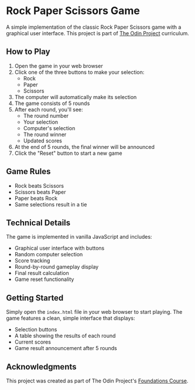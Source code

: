 # Rock Paper Scissors Game

A simple implementation of the classic Rock Paper Scissors game with a graphical user interface. This project is part of [The Odin Project](https://www.theodinproject.com) curriculum.

## How to Play

1. Open the game in your web browser
2. Click one of the three buttons to make your selection:
   - Rock
   - Paper
   - Scissors
3. The computer will automatically make its selection
4. The game consists of 5 rounds
5. After each round, you'll see:
   - The round number
   - Your selection
   - Computer's selection
   - The round winner
   - Updated scores
6. At the end of 5 rounds, the final winner will be announced
7. Click the "Reset" button to start a new game

## Game Rules

- Rock beats Scissors
- Scissors beats Paper
- Paper beats Rock
- Same selections result in a tie

## Technical Details

The game is implemented in vanilla JavaScript and includes:

- Graphical user interface with buttons
- Random computer selection
- Score tracking
- Round-by-round gameplay display
- Final result calculation
- Game reset functionality

## Getting Started

Simply open the `index.html` file in your web browser to start playing. The game features a clean, simple interface that displays:

- Selection buttons
- A table showing the results of each round
- Current scores
- Game result announcement after 5 rounds

## Acknowledgments

This project was created as part of The Odin Project's [Foundations Course](https://www.theodinproject.com/paths/foundations/courses/foundations).

